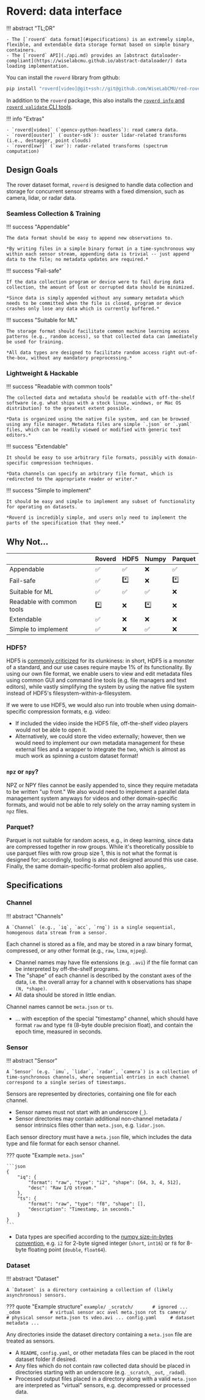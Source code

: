 # Roverd: data interface

!!! abstract "TL;DR"

    - The [`roverd` data format](#specifications) is an extremely simple, flexible, and extendable data storage format based on simple binary containers.
    - The [`roverd` API](./api.md) provides an [abstract dataloader-compliant](https://wiselabcmu.github.io/abstract-dataloader/) data loading implementation.

You can install the `roverd` library from github:
```sh
pip install "roverd[video]@git+ssh://git@github.com/WiseLabCMU/red-rover.git#subdirectory=format"
```
In addition to the `roverd` package, this also installs the [`roverd info` and `roverd validate` CLI tools](./cli.md).

!!! info "Extras"

    - `roverd[video]` (`opencv-python-headless`): read camera data.
    - `roverd[ouster]` (`ouster-sdk`): ouster lidar-related transforms (i.e., destagger, point clouds)
    - `roverd[xwr]` (`xwr`): radar-related transforms (spectrum computation)

## Design Goals

The rover dataset format, `roverd` is designed to handle data collection and storage for concurrent sensor streams with a fixed dimension, such as camera, lidar, or radar data.

### Seamless Collection & Training

!!! success "Appendable"

    The data format should be easy to append new observations to.

    *By writing files in a simple binary format in a time-synchronous way within each sensor stream, appending data is trivial -- just append data to the file; no metadata updates are required.*

!!! success "Fail-safe"

    If the data collection program or device were to fail during data collection, the amount of lost or corrupted data should be minimized.

    *Since data is simply appended without any summary metadata which needs to be committed when the file is closed, program or device crashes only lose any data which is currently buffered.*

!!! success "Suitable for ML"

    The storage format should facilitate common machine learning access patterns (e.g., random access), so that collected data can immediately be used for training.

    *All data types are designed to facilitate random access right out-of-the-box, without any mandatory preprocessing.*

### Lightweight & Hackable 

!!! success "Readable with common tools"

    The collected data and metadata should be readable with off-the-shelf software (e.g. what ships with a stock linux, windows, or Mac OS distribution) to the greatest extent possible.

    *Data is organized using the native file system, and can be browsed using any file manager. Metadata files are simple `.json` or `.yaml` files, which can be readily viewed or modified with generic text editors.*

!!! success "Extendable"

    It should be easy to use arbitrary file formats, possibly with domain-specific compression techniques.

    *Data channels can specify an arbitrary file format, which is redirected to the appropriate reader or writer.*

!!! success "Simple to implement"

    It should be easy and simple to implement any subset of functionality for operating on datasets.

    *Roverd is incredibly simple, and users only need to implement the parts of the specification that they need.*

## Why Not...

|                            | Roverd | HDF5 | Numpy | Parquet | 
| -------------------------- | -------- | ---- | ----------- | ------- |
| Appendable                 | :white_check_mark: | :white_check_mark: | :x: | :white_check_mark: |
| Fail-safe                  | :white_check_mark: | :asterisk: | :x: | :asterisk: |
| Suitable for ML            | :white_check_mark: | :white_check_mark: | :white_check_mark: | :x: |
| Readable with common tools | :asterisk: | :x: | :asterisk: | :x: |
| Extendable                 | :white_check_mark: | :x: | :x: | :x: |
| Simple to implement        | :white_check_mark: | :x: | :white_check_mark: | :x: |


### HDF5?

HDF5 is [commonly criticized](https://cyrille.rossant.net/moving-away-hdf5/) for its clunkiness: in short, HDF5 is a monster of a standard, and our use cases require maybe 1% of its functionality. By using our own file format, we enable users to view and edit metadata files using common GUI and command line tools (e.g. file managers and text editors), while vastly simplifying the system by using the native file system instead of HDF5's filesystem-within-a-filesystem.

If we were to use HDF5, we would also run into trouble when using domain-specific compression formats, e.g. video:

- If included the video inside the HDF5 file, off-the-shelf video players would not be able to open it.
- Alternatively, we could store the video externally; however, then we would need to implement our own metadata management for these external files and a wrapper to integrate the two, which is almost as much work as spinning a custom dataset format!

### `npz` or `npy`?

NPZ or NPY files cannot be easily appended to, since they require metadata to be written "up front." We also would need to implement a parallel data management system anyways for videos and other domain-specific formats, and would not be able to rely solely on the array naming system in `npz` files.

### Parquet?

Parquet is not suitable for random acess, e.g., in deep learning, since data are compressed together in row groups. While it's theoretically possible to use parquet files with row group size 1, this is not what the format is designed for; accordingly, tooling is also not designed around this use case. Finally, the same domain-specific-format problem also applies,.

## Specifications

### Channel

!!! abstract "Channels"

    A `Channel` (e.g., `iq`, `acc`, `rng`) is a single sequential, homogenous data stream from a sensor.

Each channel is stored as a file, and may be stored in a raw binary format, compressed, or any other format (e.g., `raw`, `lzma`, `mjpeg`).

- Channel names may have file extensions (e.g. `.avi`) if the file format can be interpreted by off-the-shelf programs.
- The "shape" of each channel is described by the constant axes of the data, i.e. the overall array for a channel with `N` observations has shape `(N, *shape)`.
- All data should be stored in little endian.

Channel names cannot be `meta.json` or `ts`.

- ... with exception of the special "timestamp" channel, which should have format `raw` and type `f8` (8-byte double precision float), and contain the epoch time, measured in seconds.

### Sensor

!!! abstract "Sensor"

    A `Sensor` (e.g. `imu`, `lidar`, `radar`, `camera`) is a collection of time-synchronous channels, where sequential entries in each channel correspond to a single series of timestamps.

Sensors are represented by directories, containing one file for each channel.

- Sensor names must not start with an underscore (`_`).
- Sensor directories may contain additional non-channel metadata / sensor intrinsics files other than `meta.json`, e.g. `lidar.json`.

Each sensor directory must have a `meta.json` file, which includes the data type and file format for each sensor channel.

??? quote "Example `meta.json`"

    ```json
    {
        "iq": {
            "format": "raw", "type": "i2", "shape": [64, 3, 4, 512],
            "desc": "Raw I/Q stream."
        },
        "ts": {
            "format": "raw", "type": "f8", "shape": [],
            "description": "Timestamp, in seconds."
        }
    }
    ```
- Data types are specified according to the [numpy size-in-bytes convention](https://numpy.org/doc/stable/reference/arrays.dtypes.html), e.g. `i2` for 2-byte signed integer (`short`, `int16`) or `f8` for 8-byte floating point (`double`, `float64`).


### Dataset

!!! abstract "Dataset"

    A `Dataset` is a directory containing a collection of (likely asynchronous) sensors.

??? quote "Example structure"
    ```
    example/
        _scratch/       # ignored
            ...
        _odom           # virtual sensor
            acc
            avel
            meta.json
            rot
            ts
        camera/         # physical sensor
            meta.json
            ts
            vdeo.avi
        ...
        config.yaml     # dataset metadata
        ...
    ```

Any directories inside the dataset directory containing a `meta.json` file are treated as sensors.

- A `README`, `config.yaml`, or other metadata files can be placed in the root dataset folder if desired.
- Any files which do not contain raw collected data should be placed in directories starting with an underscore (e.g. `_scratch`, `_out`, `_radad`).
- Processed output files placed in a directory along with a valid `meta.json` are interpreted as "virtual" sensors, e.g. decompressed or processed data.
